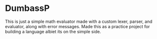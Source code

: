 # DumbassP

This is just a simple math evaluator made with a custom lexer, parser, and evaluator, along with error messages. Made this as a practice project for building a language albiet its on the simple side.
